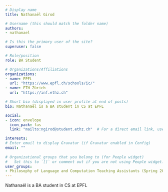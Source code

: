 ```yaml
---
# Display name
title: Nathanaël Girod

# Username (this should match the folder name)
authors:
- nathanael

# Is this the primary user of the site?
superuser: false

# Role/position
role: BA Student

# Organizations/Affiliations
organizations:
- name: EPFL
  url: "https://www.epfl.ch/schools/ic/"
- name: ETH Zürich
  url: "https://inf.ethz.ch"

# Short bio (displayed in user profile at end of posts)
bio: Nathanaël is a BA student in CS at EPFL

social:
- icon: envelope
  icon_pack: fas
  link: "mailto:ngirod@student.ethz.ch"  # For a direct email link, use "mailto:test@example.org".

interests:
# Enter email to display Gravatar (if Gravatar enabled in Config)
email: ""
  
# Organizational groups that you belong to (for People widget)
#   Set this to `[]` or comment out if you are not using People widget.  
user_groups:
- Philosophy of Language and Computation Teaching Assistants (Spring 2025)
---
```

Nathanaël is a BA student in CS at EPFL
